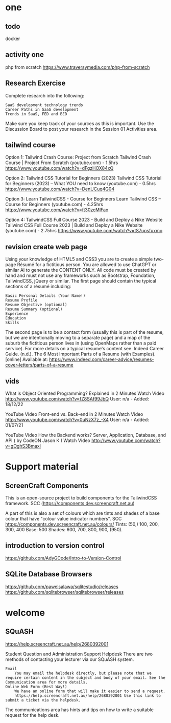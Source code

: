 # one

## todo
docker

## activity one

php from scratch
https://www.traversymedia.com/php-from-scratch

## Research Exercise

Complete research into the following:

    SaaS development technology trends
    Career Paths in SaaS development
    Trends in SaaS, FED and BED

Make sure you keep track of your sources as this is important.
Use the Discussion Board to post your research in the Session 01 Activities area.

## tailwind course

Option 1: Tailwind Crash Course: Project from Scratch
Tailwind Crash Course | Project From Scratch (youtube.com) - 1.5hrs
https://www.youtube.com/watch?v=dFgzHOX84xQ

Option 2: Tailwind CSS Tutorial for Beginners (2023)
Tailwind CSS Tutorial for Beginners (2023) – What YOU need to know (youtube.com) - 0.5hrs
https://www.youtube.com/watch?v=DenUCuq4G04

Option 3: Learn TailwindCSS - Course for Beginners
Learn Tailwind CSS – Course for Beginners (youtube.com) - 4.25hrs
https://www.youtube.com/watch?v=ft30zcMlFao

Option 4: TailwindCSS Full Course 2023 - Build and Deploy a Nike Website
Tailwind CSS Full Course 2023 | Build and Deploy a Nike Website (youtube.com) - 2.75hrs
https://www.youtube.com/watch?v=tS7upsfuxmo

## revision create web page

Using your knowledge of HTML5 and CSS3 you are to create a simple two-page Résumé for a fictitious person.
You are allowed to use ChatGPT or similar AI to generate the CONTENT ONLY.
All code must be created by hand and must not use any frameworks such as Bootstrap, Foundation, TailwindCSS, jQuery or similar.
The first page should contain the typical sections of a résumé including:

    Basic Personal Details (Your Name!)
    Resume Profile
    Resume Objective (optional)
    Resume Summary (optional)
    Experience
    Education
    Skills

The second page is to be a contact form (usually this is part of the resume, but we are intentionally moving to a separate page) and a map of the suburb the fictitious person lives in (using OpenMaps rather than a paid service).
For more details on a typical resume's content see:
Indeed Career Guide. (n.d.). The 6 Most Important Parts of a Resume (with Examples). [online] Available at: 
https://www.indeed.com/career-advice/resumes-cover-letters/parts-of-a-resume

## vids

What is Object Oriented Programming? Explained in 2 Minutes
Watch Video
http://www.youtube.com/watch?v=fZ8SAf99JbQ
User: n/a - Added: 18/12/22

YouTube Video
Front-end vs. Back-end in 2 Minutes
Watch Video
http://www.youtube.com/watch?v=0uNzX7z_-X4
User: n/a - Added: 01/07/21

YouTube Video
How the Backend works? Server, Application, Database, and API ( by CodeON Jason K )
Watch Video
http://www.youtube.com/watch?v=gOghS3BmaxI

# Support material

## ScreenCraft Components
This is an open-source project to build components for the TailwindCSS framework.
SCC (https://components.dev.screencraft.net.au)

A part of this is also a set of colours which are tints and shades of a base colour that have "colour value indicator numbers".
SCC https://components.dev.screencraft.net.au/colours/ 
Tints: (50,) 100, 200, 300, 400
Base: 500
Shades: 600, 700, 800, 900, (950).

## introduction to version control

https://github.com/AdyGCode/Intro-to-Version-Control

## SQLite Database Browsers
https://github.com/pawelsalawa/sqlitestudio/releases
https://github.com/sqlitebrowser/sqlitebrowser/releases

# welcome

## SQuASH

https://help.screencraft.net.au/help/2680392001

Student
  Question and
    Administration
      Support
        Helpdesk
There are two methods of contacting your lecturer via our SQuASH system.

    Email
        You may email the helpdesk directly, but please note that we require certain content in the subject and body of your email. See the Communication area for more details.
    Online Web Form (Best Way!)
        We have an online form that will make it easier to send a request.
        https://help.screencraft.net.au/help/2680392001 Use this link to submit a ticket via the helpdesk.

The communications area has hints and tips on how to write a suitable request for the help desk.
